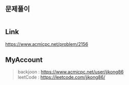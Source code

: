 ## 문제풀이
 
> ```
> 
> ```

## Link
https://www.acmicpc.net/problem/2156

## MyAccount

> backjoon : <https://www.acmicpc.net/user/jjkong86>  
> leetCode : <https://leetcode.com/jjkong86/> 



